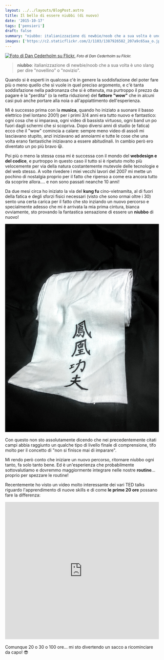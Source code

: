 ```yaml
---
layout: ../../layouts/BlogPost.astro
title: Il bello di essere niubbi (di nuovo)
date: '2015-10-17'
tags: ['pensieri']
draft: false
summary: "niubbo: italianizzazione di newbie/noob che a sua volta è uno slang per dire 'novellino' o 'novizio'."
images: ['https://c2.staticflickr.com/2/1103/1387926582_207a9c65aa_o.jpg']
---
```


[![Foto di Dan Cederholm su Flickr.](https://c2.staticflickr.com/2/1103/1387926582_207a9c65aa_o.jpg)](https://www.flickr.com/photos/simplebitsdan/1387926582/) <small>_Foto di Dan Cederholm su Flickr._</small>

> **niubbo**: italianizzazione di newbie/noob che a sua volta è uno slang per dire "novellino" o "novizio".

Quando si è esperti in qualcosa c'è in genere la soddisfazione del poter fare più o meno quello che si vuole in quel preciso argomento, e c'è tanta soddisfazione nella padronanza che si è ottenuta, ma purtroppo il prezzo da pagare è la "perdita" (o la netta riduzione) del **fattore "wow"** che in alcuni casi può anche portare alla noia o all'appiattimento dell'esperienza.

Mi è successo prima con la **musica**, quando ho iniziato a suonare il basso elettrico (nel lontano 2001) per i primi 3/4 anni era tutto nuovo e fantastico: ogni cosa che si imparava, ogni video di bassista virtuoso, ogni band un po fuori dagli schermi che si scopriva. Dopo diversi anni di studio (e fatica) ecco che il "wow" comincia a calare: sempre meno video di assoli mi lasciavano stupito, anzi iniziavano ad annoiarmi e tutte le cose che una volta erano fantastiche iniziavano a essere abitudinali. In cambio però ero diventato un po più bravo 😃.

Poi più o meno la stessa cosa mi è successa con il mondo del **webdesign e del codice**, e purtroppo in questo caso il tutto si è ripetuto molto più velocemente per via della natura costantemente mutevole delle tecnologie e del web stesso. A volte rivedere i miei vecchi lavori del 2007 mi mette un pochino di nostalgia proprio per il fatto che ripenso a come era ancora tutto da scoprire allora.... e non sono passati neanche 10 anni!

Da due mesi circa ho iniziato la via del **kung fu** cino-vietnamita, al di fuori della fatica e degli sforzi fisici necessari (visto che sono ormai oltre i 30) sento una certa carica per il fatto che sto inziando un nuovo percorso e specialmente adesso che mi è arrivata la mia prima cintura, bianca ovviamente, sto provando la fantastica sensazione di essere un **niubbo** di nuovo!

![La mia prima cintura di Kung-Fu](https://github.com/moebiusmania/blog-assets/blob/master/images/2015/IMG_20151016_222113~2.jpg?raw=true)

Con questo non sto assolutamente dicendo che nei precedentemente citati campi abbia raggiunto un qualche tipo di livello finale di comprensione, tifo molto per il concetto di "non si finisce mai di imparare".

Mi rendo però conto che iniziare un nuovo percorso, ritornare niubbo ogni tanto, fa solo tanto bene. Ed è un'esperienza che probabilmente sottovalutiamo e dovremmo maggiormente integrare nelle nostre **routine**... proprio per spezzare le routine!

Recentemente ho visto un video molto interessante dei vari TED talks riguardo l'apprendimento di nuove skills e di come **le prime 20 ore** possano fare la differenza:

<iframe width="100%" height="450" src="https://www.youtube.com/embed/5MgBikgcWnY" frameBorder="0" allowFullScreen></iframe>

Comunque 20 o 30 o 100 ore... mi sto divertendo un sacco a ricominciare da capo! 😎
